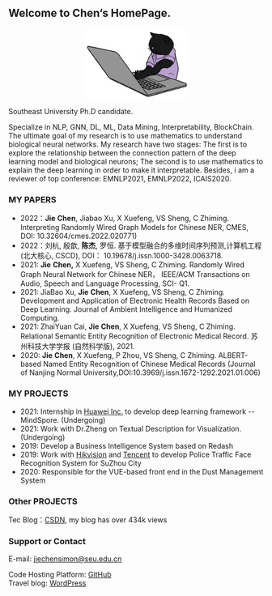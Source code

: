## Welcome to Chen‘s HomePage.
<div align="center">
    <img width="40%"  src="assets/img/catcoding.gif" alt="catcoding" />

</div>

Southeast University Ph.D candidate.

Specialize in NLP, GNN, DL, ML, Data Mining, Interpretability, BlockChain. 
The ultimate goal of my research is to use mathematics to understand biological neural networks. My research have two stages: The first is to explore the relationship between the connection pattern of the deep learning model and biological neurons; The second is to use mathematics to explain the deep learning in order to make it interpretable. Besides, i am a reviewer of top conference: EMNLP2021, EMNLP2022, ICAIS2020.


### MY PAPERS
- 2022：**Jie** **Chen**, Jiabao Xu, X Xuefeng, VS Sheng, C Zhiming. Interpreting Randomly Wired Graph Models for Chinese NER, CMES, DOI: 10.32604/cmes.2022.020771)
- 2022：刘杭, 殷歆, **陈杰**, 罗恒. 基于模型融合的多维时间序列预测,计算机工程(北大核心, CSCD), DOI：	10.19678/j.issn.1000-3428.0063718.
- 2021: **Jie** **Chen,** X Xuefeng, VS Sheng, C Zhiming. Randomly Wired Graph Neural Network for Chinese NER， IEEE/ACM Transactions on Audio, Speech and Language Processing, SCI- Q1.
- 2021: JiaBao Xu, **Jie** **Chen**, X Xuefeng, VS Sheng, C Zhiming. Development and Application of Electronic Health Records Based on Deep Learning. Journal of Ambient Intelligence and Humanized Computing. 
- 2021: ZhaiYuan Cai, **Jie** **Chen**, X Xuefeng, VS Sheng, C Zhiming. Relational Semantic Entity Recognition of Electronic Medical Record. 苏州科技大学学报 (自然科学版), 2021. 
- 2020: **Jie** **Chen**, X Xuefeng, P Zhou, VS Sheng, C Zhiming. ALBERT-based Named Entity Recognition of Chinese Medical Records (Journal of Nanjing Normal University,DOI:10.3969/j.issn.1672-1292.2021.01.006)

### MY PROJECTS
- 2021: Internship in [Huawei Inc.](https://www.huawei.com/en/corporate-information) to develop deep learning framework -- MindSpore. (Undergoing)
- 2021: Work with Dr.Zheng on Textual Description for Visualization. (Undergoing)
- 2019: Develop a Business Intelligence System based on Redash
- 2019: Work with [Hikvision](https://www.hikvision.com/en/) and [Tencent](https://www.tencent.com/zh-cn) to develop Police Traffic Face Recognition System for SuZhou City
- 2020: Responsible for the VUE-based front end in the Dust Management System

### Other PROJECTS
Tec Blog：[CSDN](https://drchen.blog.csdn.net/), my blog has over 434k views 


### Support or Contact

E-mail: <jiechensimon@seu.edu.cn>

Code Hosting Platform: [GitHub](https://github.com/JiechenJohn)  
Travel blog: [WordPress](https://idiotprofessorchen.wordpress.com/)



